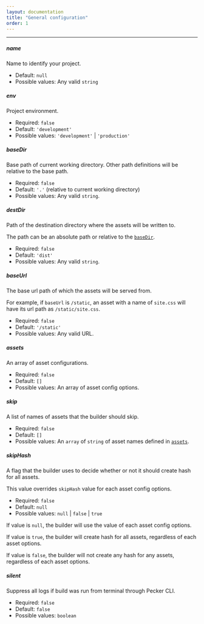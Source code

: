 ```yaml
---
layout: documentation
title: "General configuration"
order: 1
---
```


----

##### name
Name to identify your project.

* Default: `null`
* Possible values: Any valid `string`


##### env
Project environment.

* Required: `false`
* Default: `'development'`
* Possible values: `'development'` | `'production'`


##### baseDir
Base path of current working directory. Other path definitions will be relative to the base path.

* Required: `false`
* Default: `'.'` (relative to current working directory)
* Possible values: Any valid `string`.


##### destDir
Path of the destination directory where the assets will be written to.

The path can be an absolute path or relative to the [`baseDir`](#basedir).

* Required: `false`
* Default: `'dist'`
* Possible values: Any valid `string`.

##### baseUrl
The base url path of which the assets will be served from.

For example, if `baseUrl` is `/static`, an asset with a name of `site.css` will have its url path as `/static/site.css`.

* Required: `false`
* Default: `'/static'`
* Possible values: Any valid URL.

##### assets
An array of asset configurations.

* Required: `false`
* Default: `[]`
* Possible values: An array of asset config options.


##### skip
A list of names of assets that the builder should skip.

* Required: `false`
* Default: `[]`
* Possible values: An `array` of `string` of asset names defined in [`assets`](#assets).

##### skipHash
A flag that the builder uses to decide whether or not it should create hash for all assets.

This value overrides `skipHash` value for each asset config options.

* Required: `false`
* Default: `null`
* Possible values: `null` | `false` | `true`

If value is `null`, the builder will use the value of each asset config options.

If value is `true`, the builder will create hash for all assets, regardless of each asset options.

If value is `false`, the builder will not create any hash for any assets, regardless of each asset options.


##### silent
Suppress all logs if build was run from terminal through Pecker CLI.

* Required: `false`
* Default: `false`
* Possible values: `boolean`
